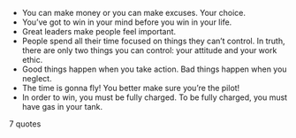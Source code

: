  - You can make money or you can make excuses. Your choice.
 - You’ve got to win in your mind before you win in your life.
 - Great leaders make people feel important.
 - People spend all their time focused on things they can’t control. In truth, there are only two things you can control: your attitude and your work ethic.
 - Good things happen when you take action. Bad things happen when you neglect.
 - The time is gonna fly! You better make sure you’re the pilot!
 - In order to win, you must be fully charged. To be fully charged, you must have gas in your tank.

7 quotes